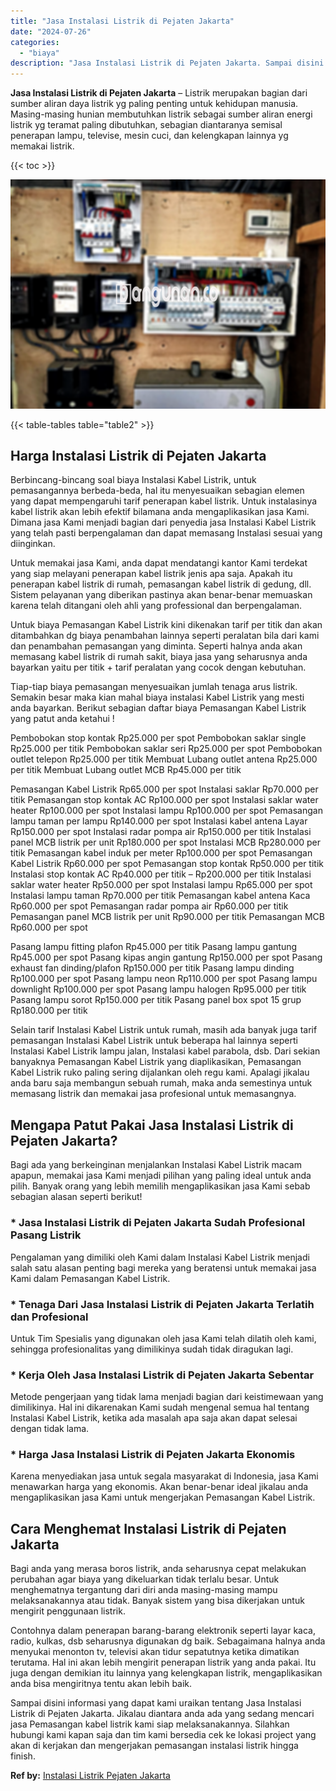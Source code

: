 ```yaml
---
title: "Jasa Instalasi Listrik di Pejaten Jakarta"
date: "2024-07-26"
categories: 
  - "biaya"
description: "Jasa Instalasi Listrik di Pejaten Jakarta. Sampai disini informasi yang dapat kami uraikan tentang Jasa Instalasi Listrik di Pejaten Jakarta. Jikalau diantar..."
---
```


**Jasa Instalasi Listrik di Pejaten Jakarta** – Listrik merupakan bagian dari sumber aliran daya listrik yg paling penting untuk kehidupan manusia. Masing-masing hunian membutuhkan listrik sebagai sumber aliran energi listrik yg teramat paling dibutuhkan, sebagian diantaranya semisal penerapan lampu, televise, mesin cuci, dan kelengkapan lainnya yg memakai listrik.

{{< toc >}}

![Jasa Instalasi Listrik di Pejaten Jakarta](/images/instalasi-listrik-murah10.png)

{{< table-tables table="table2" >}}

## Harga Instalasi Listrik di Pejaten Jakarta

Berbincang-bincang soal biaya Instalasi Kabel Listrik, untuk pemasangannya berbeda-beda, hal itu menyesuaikan sebagian elemen yang dapat mempengaruhi tarif penerapan kabel listrik. Untuk instalasinya kabel listrik akan lebih efektif bilamana anda mengaplikasikan jasa Kami. Dimana jasa Kami menjadi bagian dari penyedia jasa Instalasi Kabel Listrik yang telah pasti berpengalaman dan dapat memasang Instalasi sesuai yang diinginkan.

Untuk memakai jasa Kami, anda dapat mendatangi kantor Kami terdekat yang siap melayani penerapan kabel listrik jenis apa saja. Apakah itu penerapan kabel listrik di rumah, pemasangan kabel listrik di gedung, dll. Sistem pelayanan yang diberikan pastinya akan benar-benar memuaskan karena telah ditangani oleh ahli yang professional dan berpengalaman.

Untuk biaya Pemasangan Kabel Listrik kini dikenakan tarif per titik dan akan ditambahkan dg biaya penambahan lainnya seperti peralatan bila dari kami dan penambahan pemasangan yang diminta. Seperti halnya anda akan memasang kabel listrik di rumah sakit, biaya jasa yang seharusnya anda bayarkan yaitu per titik + tarif peralatan yang cocok dengan kebutuhan.

Tiap-tiap biaya pemasangan menyesuaikan jumlah tenaga arus listrik. Semakin besar maka kian mahal biaya instalasi Kabel Listrik yang mesti anda bayarkan. Berikut sebagian daftar biaya Pemasangan Kabel Listrik yang patut anda ketahui !

Pembobokan stop kontak Rp25.000 per spot Pembobokan saklar single Rp25.000 per titik Pembobokan saklar seri Rp25.000 per spot Pembobokan outlet telepon Rp25.000 per titik Membuat Lubang outlet antena Rp25.000 per titik Membuat Lubang outlet MCB Rp45.000 per titik

Pemasangan Kabel Listrik Rp65.000 per spot Instalasi saklar Rp70.000 per titik Pemasangan stop kontak AC Rp100.000 per spot Instalasi saklar water heater Rp100.000 per spot Instalasi lampu Rp100.000 per spot Pemasangan lampu taman per lampu Rp140.000 per spot Instalasi kabel antena Layar Rp150.000 per spot Instalasi radar pompa air Rp150.000 per titik Instalasi panel MCB listrik per unit Rp180.000 per spot Instalasi MCB Rp280.000 per titik Pemasangan kabel induk per meter Rp100.000 per spot Pemasangan Kabel Listrik Rp60.000 per spot Pemasangan stop kontak Rp50.000 per titik Instalasi stop kontak AC Rp40.000 per titik – Rp200.000 per titik Instalasi saklar water heater Rp50.000 per spot Instalasi lampu Rp65.000 per spot Instalasi lampu taman Rp70.000 per titik Pemasangan kabel antena Kaca Rp60.000 per spot Pemasangan radar pompa air Rp60.000 per titik Pemasangan panel MCB listrik per unit Rp90.000 per titik Pemasangan MCB Rp60.000 per spot

Pasang lampu fitting plafon Rp45.000 per titik Pasang lampu gantung Rp45.000 per spot Pasang kipas angin gantung Rp150.000 per spot Pasang exhaust fan dinding/plafon Rp150.000 per titik Pasang lampu dinding Rp100.000 per spot Pasang lampu neon Rp110.000 per spot Pasang lampu downlight Rp100.000 per spot Pasang lampu halogen Rp95.000 per titik Pasang lampu sorot Rp150.000 per titik Pasang panel box spot 15 grup Rp180.000 per titik

Selain tarif Instalasi Kabel Listrik untuk rumah, masih ada banyak juga tarif pemasangan Instalasi Kabel Listrik untuk beberapa hal lainnya seperti Instalasi Kabel Listrik lampu jalan, Instalasi kabel parabola, dsb. Dari sekian banyaknya Pemasangan Kabel Listrik yang diaplikasikan, Pemasangan Kabel Listrik ruko paling sering dijalankan oleh regu kami. Apalagi jikalau anda baru saja membangun sebuah rumah, maka anda semestinya untuk memasang listrik dan memakai jasa profesional untuk memasangnya.

## Mengapa Patut Pakai Jasa Instalasi Listrik di Pejaten Jakarta?

Bagi ada yang berkeinginan menjalankan Instalasi Kabel Listrik macam apapun, memakai jasa Kami menjadi pilihan yang paling ideal untuk anda pilih. Banyak orang yang lebih memilih mengaplikasikan jasa Kami sebab sebagian alasan seperti berikut!

### \* Jasa Instalasi Listrik di Pejaten Jakarta Sudah Profesional Pasang Listrik

Pengalaman yang dimiliki oleh Kami dalam Instalasi Kabel Listrik menjadi salah satu alasan penting bagi mereka yang beratensi untuk memakai jasa Kami dalam Pemasangan Kabel Listrik.

### \* Tenaga Dari Jasa Instalasi Listrik di Pejaten Jakarta Terlatih dan Profesional

Untuk Tim Spesialis yang digunakan oleh jasa Kami telah dilatih oleh kami, sehingga profesionalitas yang dimilikinya sudah tidak diragukan lagi.

### \* Kerja Oleh Jasa Instalasi Listrik di Pejaten Jakarta Sebentar

Metode pengerjaan yang tidak lama menjadi bagian dari keistimewaan yang dimilikinya. Hal ini dikarenakan Kami sudah mengenal semua hal tentang Instalasi Kabel Listrik, ketika ada masalah apa saja akan dapat selesai dengan tidak lama.

### \* Harga Jasa Instalasi Listrik di Pejaten Jakarta Ekonomis

Karena menyediakan jasa untuk segala masyarakat di Indonesia, jasa Kami menawarkan harga yang ekonomis. Akan benar-benar ideal jikalau anda mengaplikasikan jasa Kami untuk mengerjakan Pemasangan Kabel Listrik.

## Cara Menghemat Instalasi Listrik di Pejaten Jakarta


Bagi anda yang merasa boros listrik, anda seharusnya cepat melakukan perubahan agar biaya yang dikeluarkan tidak terlalu besar. Untuk menghematnya tergantung dari diri anda masing-masing mampu melaksanakannya atau tidak. Banyak sistem yang bisa dikerjakan untuk mengirit penggunaan listrik.

Contohnya dalam penerapan barang-barang elektronik seperti layar kaca, radio, kulkas, dsb seharusnya digunakan dg baik. Sebagaimana halnya anda menyukai menonton tv, televisi akan tidur sepatutnya ketika dimatikan terutama. Hal ini akan lebih mengirit penerapan listrik yang anda pakai. Itu juga dengan demikian itu lainnya yang kelengkapan listrik, mengaplikasikan anda bisa mengiritnya tentu akan lebih baik.

Sampai disini informasi yang dapat kami uraikan tentang Jasa Instalasi Listrik di Pejaten Jakarta. Jikalau diantara anda ada yang sedang mencari jasa Pemasangan kabel listrik kami siap melaksanakannya. Silahkan hubungi kami kapan saja dan tim kami bersedia cek ke lokasi project yang akan di kerjakan dan mengerjakan pemasangan instalasi listrik hingga finish.

**Ref by:** [Instalasi Listrik Pejaten Jakarta](https://id.wikipedia.org/wiki/Instalasi)
